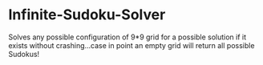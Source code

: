 # Infinite-Sudoku-Solver
Solves any possible configuration of 9*9 grid for a possible solution if it exists without crashing...case in point an empty grid will return all possible Sudokus!
